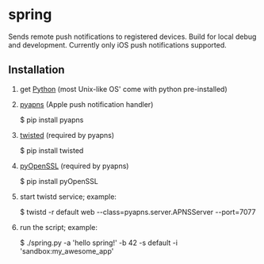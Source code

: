 spring
======

Sends remote push notifications to registered devices. Build for local debug and development. Currently only iOS push notifications supported.


Installation
------------
1. get [Python](http://www.python.org/) (most Unix-like OS' come with python pre-installed)
1. [pyapns](https://github.com/samuraisam/pyapns) (Apple push notification handler)

    $ pip install pyapns
1. [twisted](http://twistedmatrix.com/trac/) (required by pyapns)

    $ pip install twisted
1. [pyOpenSSL](https://pypi.python.org/pypi/pyOpenSSL) (required by pyapns)

    $ pip install pyOpenSSL
    
1. start twistd service; example:

	$ twistd -r default web --class=pyapns.server.APNSServer --port=7077
	
1. run the script; example:

	$ ./spring.py -a 'hello spring!' -b 42 -s default -i 'sandbox:my_awesome_app'